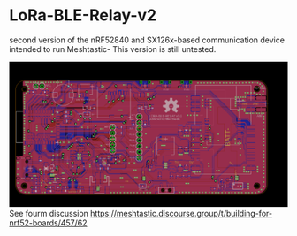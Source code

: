 # LoRa-BLE-Relay-v2
second version of the nRF52840 and SX126x-based communication device intended to run Meshtastic-
This version is still untested.

![LoraRelayV2](https://github.com/BigCorvus/LoRa-BLE-Relay-v2/blob/master/relay2.0.png)  
See fourm discussion https://meshtastic.discourse.group/t/building-for-nrf52-boards/457/62
